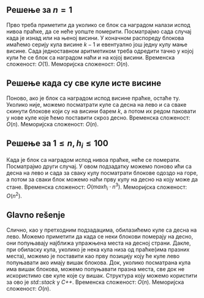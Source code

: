 ﻿##  Решење за $n = 1$
Прво треба приметити да уколико се блок са наградом налази испод нивоа праћке, да се неће уопште померити. Посматрајмо сада случај када је изнад или на њеној висини. У коначном распореду блокова имаћемо серију кула висине $k-1$ и евентуално још једну кулу мање висине. Сада једноставном аритметиком треба одредити тачно у којој кули ће се блок са наградом наћи и на којој висини. Временска сложеност: $O(1)$. Меморијска сложеност: $O(n)$. 

## Решење када су све куле исте висине
Поново, ако је блок са наградом испод висине праћке, остаће ту. Уколико није, можемо посматрати куле са десна на лево и са сваке скинути блокове који су на висини барем $k$, а потом их редом паковати у нове куле које ћемо поставити скроз десно. Временска сложеност: $O(n)$. Меморијска сложеност: $O(n)$.

## Решење за $1 \le n, h_i \le 100$
Када је блок са наградом испод нивоа праћке, неће се померати. Посматрајмо други случај. У овом подзадатку можемо поново ићи са десна на лево и сада за сваку кулу посматрати блокове одоздо на горе, а потом за сваки блок можемо наћи прву кулу на десно на коју може да стане. Временска сложеност: $O(maxh_i \cdot n^3)$. Меморијска сложеност: $О(n^2)$.

## Glavno rešenje
Слично, као у претходним подзадацима, обилазићемо куле са десна на лево. Можемо приметити да када се неки блокови померају на десно, они попуњавају најближа упражњена места на десној страни. Дакле, при обиласку кула, уколико је нека кула низа од праћке(има празних места), можемо је поставити као прву позицију коју ће куле лево попуњавати ако имају вишак блокова. Док, уколико посматрана кула има вишак блокова, можемо попуњавати празна места, све док не искористимо све куле које су вишак. Структура коју можемо користити за ово је *std::stack* у *C++*. Временска сложеност: $O(n)$. Меморијска сложеност: $O(n)$.
